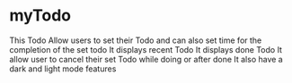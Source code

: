 # myTodo
This Todo Allow users to set their Todo and can also set time for the completion of the set todo
It displays recent Todo
It displays done Todo 
It allow user to cancel their set Todo while doing or after done
It also have a dark and light mode features
